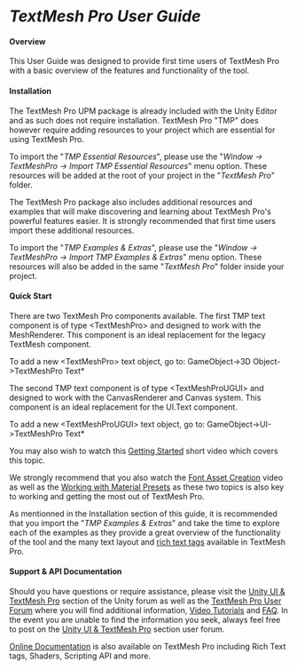 # **_TextMesh Pro User Guide_**

#### **Overview**
This User Guide was designed to provide first time users of TextMesh Pro with a basic overview of the features and functionality of the tool.

#### **Installation**
The TextMesh Pro UPM package is already included with the Unity Editor and as such does not require installation. TextMesh Pro "TMP" does however require adding resources to your project which are essential for using TextMesh Pro. 

To import the "*TMP Essential Resources*", please use the "*Window -> TextMeshPro -> Import TMP Essential Resources*" menu option. These resources will be added at the root of your project in the "*TextMesh Pro*" folder.

The TextMesh Pro package also includes additional resources and examples that will make discovering and learning about TextMesh Pro's powerful features easier. It is strongly recommended that first time users import these additional resources. 

To import the "*TMP Examples & Extras*", please use the "*Window -> TextMeshPro -> Import TMP Examples & Extras*" menu option. These resources will also be added in the same "*TextMesh Pro*" folder inside your project. 


#### **Quick Start**
There are two TextMesh Pro components available. The first TMP text component is of type &lt;TextMeshPro&gt; and designed to work with the MeshRenderer. This component is an ideal replacement for the legacy TextMesh component. 

To add a new &lt;TextMeshPro&gt; text object, go to: GameObject->3D Object->TextMeshPro Text* 

The second TMP text component is of type  &lt;TextMeshProUGUI&gt; and designed to work with the CanvasRenderer and Canvas system. This component is an ideal replacement for the UI.Text component. 

To add a new &lt;TextMeshProUGUI&gt; text object, go to: GameObject->UI->TextMeshPro Text* 

You may also wish to watch this [Getting Started](https://youtu.be/olnxlo-Wri4) short video which covers this topic.

We strongly recommend that you also watch the [Font Asset Creation](https://youtu.be/qzJNIGCFFtY) video as well as the [Working with Material Presets](https://youtu.be/d2MARbDNeaA) as these two topics is also key to working and getting the most out of TextMesh Pro. 

As mentionned in the Installation section of this guide, it is recommended that you import the "*TMP Examples & Extras*" and take the time to explore each of the examples as they provide a great overview of the functionality of the tool and the many text layout and [rich text tags](http://digitalnativestudios.com/textmeshpro/docs/rich-text/) available in TextMesh Pro.

#### **Support & API Documentation**
Should you have questions or require assistance, please visit the [Unity UI & TextMesh Pro](https://forum.unity.com/forums/unity-ui-textmesh-pro.60/) section of the Unity forum as well as the [TextMesh Pro User Forum](http://digitalnativestudios.com/forum/index.php) where you will find additional information, [Video Tutorials](http://digitalnativestudios.com/forum/index.php?board=4.0) and [FAQ](http://digitalnativestudios.com/forum/index.php?topic=890.0). In the event you are unable to find the information you seek, always feel free to post on the [Unity UI & TextMesh Pro](https://forum.unity.com/forums/unity-ui-textmesh-pro.60/) section user forum.

[Online Documentation](http://digitalnativestudios.com/textmeshpro/docs/) is also available on TextMesh Pro including Rich Text tags, Shaders, Scripting API and more.

